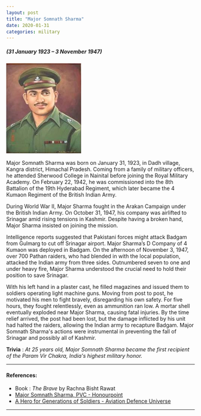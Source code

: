 ```yaml
---
layout: post
title: "Major Somnath Sharma"
date: 2020-01-31
categories: military
---
```

##### (31 January 1923 – 3 November 1947)

<img src="/images/Somnath-Sharma.jpeg" alt="Major Somnath Sharma Image" class="circular-img" />

Major Somnath Sharma was born on January 31, 1923, in Dadh village, Kangra district, Himachal Pradesh. Coming from a family of military officers, he attended Sherwood College in Nainital before joining the Royal Military Academy. On February 22, 1942, he was commissioned into the 8th Battalion of the 19th Hyderabad Regiment, which later became the 4 Kumaon Regiment of the British Indian Army.

During World War II, Major Sharma fought in the Arakan Campaign under the British Indian Army. On October 31, 1947, his company was airlifted to Srinagar amid rising tensions in Kashmir. Despite having a broken hand, Major Sharma insisted on joining the mission.

Intelligence reports suggested that Pakistani forces might attack Badgam from Gulmarg to cut off Srinagar airport. Major Sharma’s D Company of 4 Kumaon was deployed in Badgam. On the afternoon of November 3, 1947, over 700 Pathan raiders, who had blended in with the local population, attacked the Indian army from three sides. Outnumbered seven to one and under heavy fire, Major Sharma understood the crucial need to hold their position to save Srinagar. 

With his left hand in a plaster cast, he filled magazines and issued them to soldiers operating light machine guns. Moving from post to post, he motivated his men to fight bravely, disregarding his own safety. For five hours, they fought relentlessly, even as ammunition ran low. A mortar shell eventually exploded near Major Sharma, causing fatal injuries. By the time relief arrived, the post had been lost, but the damage inflicted by his unit had halted the raiders, allowing the Indian army to recapture Badgam. Major Somnath Sharma's actions were instrumental in preventing the fall of Srinagar and possibly all of Kashmir.

__Trivia__ : *At 25 years old, Major Somnath Sharma became the first recipient of the Param Vir Chakra, India's highest military honor.*


---

#### References:
- Book : *The Brave* by Rachna Bisht Rawat
- [Major Somnath Sharma, PVC - Honourpoint](https://www.honourpoint.in/profile/major-somnath-sharma-pvc/)
- [A Hero for Generations of Soldiers - Aviation Defence Universe](https://www.aviation-defence-universe.com/a-hero-for-generations-of-soldiers/)

---